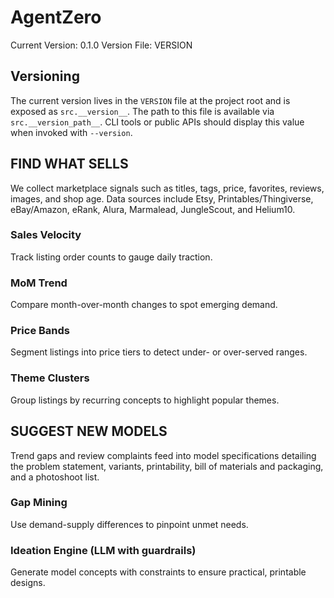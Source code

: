 # AgentZero
Current Version: 0.1.0
Version File: VERSION

## Versioning

The current version lives in the `VERSION` file at the project root and is exposed as `src.__version__`. The path to this file is available via `src.__version_path__`.
CLI tools or public APIs should display this value when invoked with `--version`.

## FIND WHAT SELLS
We collect marketplace signals such as titles, tags, price, favorites, reviews, images, and shop age. Data sources include Etsy, Printables/Thingiverse, eBay/Amazon, eRank, Alura, Marmalead, JungleScout, and Helium10.

### Sales Velocity
Track listing order counts to gauge daily traction.

### MoM Trend
Compare month-over-month changes to spot emerging demand.

### Price Bands
Segment listings into price tiers to detect under- or over-served ranges.

### Theme Clusters
Group listings by recurring concepts to highlight popular themes.

## SUGGEST NEW MODELS
Trend gaps and review complaints feed into model specifications detailing the problem statement, variants, printability, bill of materials and packaging, and a photoshoot list.

### Gap Mining
Use demand-supply differences to pinpoint unmet needs.

### Ideation Engine (LLM with guardrails)
Generate model concepts with constraints to ensure practical, printable designs.
